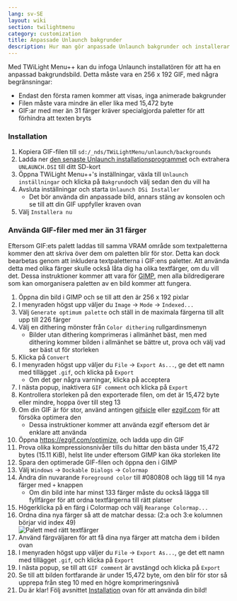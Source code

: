 ```yaml
---
lang: sv-SE
layout: wiki
section: twilightmenu
category: customization
title: Anpassade Unlaunch bakgrunder
description: Hur man gör anpassade Unlaunch bakgrunder och installerar dem med TWiLight Menu++
---
```


Med TWiLight Menu++ kan du infoga Unlaunch installatören för att ha en anpassad bakgrundsbild. Detta måste vara en 256 x 192 GIF, med några begränsningar:
- Endast den första ramen kommer att visas, inga animerade bakgrunder
- Filen måste vara mindre än eller lika med 15,472 byte
- GIF:ar med mer än 31 färger kräver specialgjorda paletter för att förhindra att texten bryts

### Installation
1. Kopiera GIF-filen till `sd:/_nds/TWiLightMenu/unlaunch/backgrounds`
1. Ladda ner [ den senaste Unlaunch installationsprogrammet](https://problemkaputt.de/unlaunch.zip) och extrahera `UNLAUNCH.DSI` till ditt SD-kort
1. Öppna TWiLight Menu++'s inställningar, växla till `Unlaunch inställningar` och klicka på `Bakgrund`och välj sedan den du vill ha
1. Avsluta inställningar och starta `Unlaunch DSi Installer`
   - Det bör använda din anpassade bild, annars stäng av konsolen och se till att din GIF uppfyller kraven ovan
1. Välj `Installera nu`

### Använda GIF-filer med mer än 31 färger
Eftersom GIF:ets palett laddas till samma VRAM område som textpaletterna kommer den att skriva över dem om paletten blir för stor. Detta kan dock bearbetas genom att inkludera textpaletterna i GIF:ens paletter. Att använda detta med olika färger skulle också låta dig ha olika textfärger, om du vill det. Dessa instruktioner kommer att vara för [GIMP](https://gimp.org), men alla bildredigerare som kan omorganisera paletten av en bild kommer att fungera.
1. Öppna din bild i GIMP och se till att den är 256 x 192 pixlar
1. I menyraden högst upp väljer du `Image` -> `Mode` -> `Indexed...`
1. Välj `Generate optimum palette` och ställ in de maximala färgerna till allt upp till 226 färger
1. Välj en dithering mönster från `Color dithering` rullgardinsmenyn
   - Bilder utan dithering komprimeras i allmänhet bäst, men med dithering kommer bilden i allmänhet se bättre ut, prova och välj vad ser bäst ut för storleken
1. Klicka på `Convert`
1. I menyraden högst upp väljer du `File` -> `Export As...`, ge det ett namn med tillägget `.gif`, och klicka på `Export`
   - Om det ger några varningar, klicka på acceptera
1. I nästa popup, inaktivera `GIF comment` och klicka på `Export`
1. Kontrollera storleken på den exporterade filen, om det är 15,472 byte eller mindre, hoppa över till steg 13
1. Om din GIF är för stor, använd antingen [gifsicle](http://www.lcdf.org/gifsicle/) eller [ezgif.com](https://ezgif.com/optimize) för att försöka optimera den
   - Dessa instruktioner kommer att använda ezgif eftersom det är enklare att använda
1. Öppna https://ezgif.com/optimize, och ladda upp din GIF
1. Prova olika kompressionsnivåer tills du hittar den bästa under 15,472 bytes (15.11 KiB), helst lite under eftersom GIMP kan öka storleken lite
1. Spara den optimerade GIF-filen och öppna den i GIMP
1. Välj `Windows` -> `Dockable Dialogs` -> `Colormap`
1. Ändra din nuvarande `Foreground color` till #080808 och lägg till 14 nya färger med `+` knappen
    - Om din bild inte har minst 133 färger måste du också lägga till fyllfärger för att ordna textfärgerna till rätt platser
1. Högerklicka på en färg i Colormap och välj `Rearange Colormap...`
1. Ordna dina nya färger så att de matchar dessa: (2:a och 3:e kolumnen börjar vid index 49)<br> ![Palett med rätt textfärger](https://cdn.discordapp.com/attachments/614278143527878658/770777177904906240/unlaunch-palette.png)
1. Använd färgväljaren för att få dina nya färger att matcha dem i bilden ovan
1. I menyraden högst upp väljer du `File` -> `Export As...`, ge det ett namn med tillägget `.gif`, och klicka på `Export`
1. I nästa popup, se till att `GIF comment` är avstängd och klicka på `Export`
1. Se till att bilden fortfarande är under 15,472 byte, om den blir för stor så upprepa från steg 10 med en högre komprimeringsnivå
1. Du är klar! Följ avsnittet [Installation](#installing) ovan för att använda din bild!
